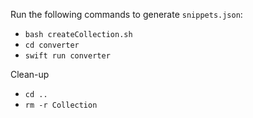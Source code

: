 Run the following commands to generate `snippets.json`:
- `bash createCollection.sh`
- `cd converter`
- `swift run converter`

Clean-up
- `cd ..`
- `rm -r Collection`
